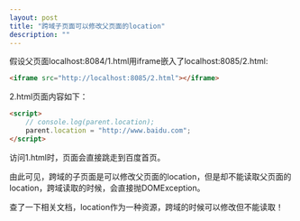 ```yaml
---
layout: post
title: "跨域子页面可以修改父页面的location"
description: ""
---
```


假设父页面localhost:8084/1.html用iframe嵌入了localhost:8085/2.html:

```html
<iframe src="http://localhost:8085/2.html"></iframe>
```

2.html页面内容如下：

```html
<script>
    // console.log(parent.location);
    parent.location = "http://www.baidu.com";
</script>
```

访问1.html时，页面会直接跳走到百度首页。

由此可见，跨域的子页面是可以修改父页面的location，但是却不能读取父页面的location，跨域读取的时候，会直接抛DOMException。

查了一下相关文档，location作为一种资源，跨域的时候可以修改但不能读取！
